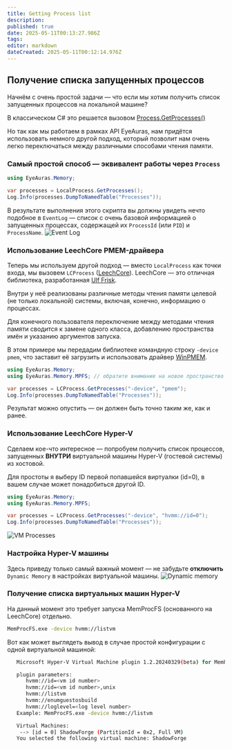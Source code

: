 ```yaml
---
title: Getting Process list
description: 
published: true
date: 2025-05-11T00:13:27.986Z
tags: 
editor: markdown
dateCreated: 2025-05-11T00:12:14.976Z
---
```


## Получение списка запущенных процессов

Начнём с очень простой задачи — что если мы хотим получить список запущенных процессов на локальной машине?

В классическом C# это решается вызовом [Process.GetProcesses()](https://learn.microsoft.com/en-us/dotnet/api/system.diagnostics.process.getprocesses?view=net-8.0)

Но так как мы работаем в рамках API EyeAuras, нам придётся использовать немного другой подход, который позволит нам очень легко переключаться между различными способами чтения памяти.

### Самый простой способ — эквивалент работы через `Process`
```csharp
using EyeAuras.Memory;

var processes = LocalProcess.GetProcesses();
Log.Info(processes.DumpToNamedTable("Processes"));
````

В результате выполнения этого скрипта вы должны увидеть нечто подобное в `EventLog` — список с очень базовой информацией о запущенных процессах, содержащей их `ProcessId` (или `PID`) и `ProcessName`.
![Event Log](https://s3.eyeauras.net/media/2025/05/NVIDIA_Overlay_1k4NSsZyzm.png)

### Использование LeechCore PMEM-драйвера

Теперь мы используем другой подход — вместо `LocalProcess` как точки входа, мы вызовем `LCProcess` ([LeechCore](https://github.com/ufrisk/LeechCore)). LeechCore — это отличная библиотека, разработанная [Ulf Frisk](https://github.com/ufrisk).

Внутри у неё реализованы различные методы чтения памяти целевой (не только локальной) системы, включая, конечно, информацию о процессах.

Для конечного пользователя переключение между методами чтения памяти сводится к замене одного класса, добавлению пространства имён и указанию аргументов запуска.

В этом примере мы передадим библиотеке командную строку `-device pmem`, что заставит её загрузить и использовать драйвер [WinPMEM](https://github.com/Velocidex/WinPmem).

```csharp
using EyeAuras.Memory;
using EyeAuras.Memory.MPFS; // обратите внимание на новое пространство имён — LCProcess находится здесь

var processes = LCProcess.GetProcesses("-device", "pmem");
Log.Info(processes.DumpToNamedTable("Processes"));
```

Результат можно опустить — он должен быть точно таким же, как и ранее.

### Использование LeechCore Hyper-V

Сделаем кое-что интересное — попробуем получить список процессов, запущенных **ВНУТРИ** виртуальной машины Hyper-V (гостевой системы) из хостовой.

Для простоты я выберу ID первой попавшейся виртуалки (id=0), в вашем случае может понадобиться другой ID.

```csharp
using EyeAuras.Memory;
using EyeAuras.Memory.MPFS;

var processes = LCProcess.GetProcesses("-device", "hvmm://id=0");
Log.Info(processes.DumpToNamedTable("Processes"));
```

![VM Processes](https://s3.eyeauras.net/media/2025/05/NVIDIA_Overlay_Irub5Wxahg.png)

### Настройка Hyper-V машины

Здесь приведу только самый важный момент — не забудьте **отключить** `Dynamic Memory` в настройках виртуальной машины.
![Dynamic memory](https://s3.eyeauras.net/media/2025/05/NVIDIA_Overlay_gOcli4xKIn.png)

### Получение списка виртуальных машин Hyper-V

На данный момент это требует запуска MemProcFS (основанного на LeechCore) отдельно.

```bash
MemProcFS.exe -device hvmm://listvm
```

Вот как может выглядеть вывод в случае простой конфигурации с одной виртуальной машиной:

```bash
   Microsoft Hyper-V Virtual Machine plugin 1.2.20240329(beta) for MemProcFS (by Ulf Frisk).

   plugin parameters:
      hvmm://id=<vm id number>
      hvmm://id=<vm id number>,unix
      hvmm://listvm
      hvmm://enumguestosbuild
      hvmm://loglevel=<log level number>
   Example: MemProcFS.exe -device hvmm://listvm

   Virtual Machines:
    --> [id = 0] ShadowForge (PartitionId = 0x2, Full VM)
   You selected the following virtual machine: ShadowForge
```

